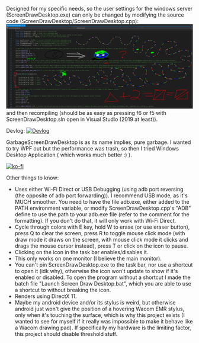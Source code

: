 Designed for my specific needs, so the user settings for the windows server (ScreenDrawDesktop.exe) can only be changed by modifying the source code (ScreenDrawDesktop/ScreenDrawDesktop.cpp):
![Settings](Settings.PNG)
and then recompiling (should be as easy as pressing f6 or f5 with ScreenDrawDesktop.sln open in Visual Studio (2019 at least)).

Devlog:
[![Devlog](https://img.youtube.com/vi/j4yxaRFqkBA/0.jpg)](https://www.youtube.com/watch?v=j4yxaRFqkBA)

GarbageScreenDrawDesktop is as its name implies, pure garbage. I wanted to try WPF out but the performance was trash, so then I tried Windows Desktop Application ( which works much better :) ).

[![ko-fi](https://i.imgur.com/eYDOLTJ.png)](https://ko-fi.com/Z8Z3S9FJ5)

Other things to know:
- Uses either Wi-Fi Direct or USB Debugging (using adb port reversing (the opposite of adb port forwarding)). I recommend USB mode, as it's MUCH smoother. You need to have the file adb.exe, either added to the PATH environment variable, or modify ScreenDrawDesktop.cpp's "ADB" define to use the path to your adb.exe file (refer to the comment for the formatting). If you don't do that, it will only work with Wi-Fi Direct.
- Cycle through colors with E key, hold W to erase (or use eraser button), press Q to clear the screen, press R to toggle mouse click mode (with draw mode it draws on the screen, with mouse click mode it clicks and drags the mouse cursor instead), press T or click on the icon to pause.
- Clicking on the icon in the task bar enables/disables it.
- This only works on one monitor (I believe the main monitor).
- You can't pin ScreenDrawDesktop.exe to the task bar, nor use a shortcut to open it (idk why), otherwise the icon won't update to show if it's enabled or disabled. To open the program without a shortcut I made the batch file "Launch Screen Draw Desktop.bat",
which you are able to use a shortcut to without breaking the icon.
- Renders using DirectX 11.
- Maybe my android device and/or its stylus is weird, but otherwise android just won't give the position of a hovering Wacom EMR stylus, only when it's touching the surface, which is why this project exists (I wanted to see for myself if it really was impossible to make it behave like a Wacom drawing pad). If specifically my hardware is the limiting factor, this project should disable threshold stuff.
  
